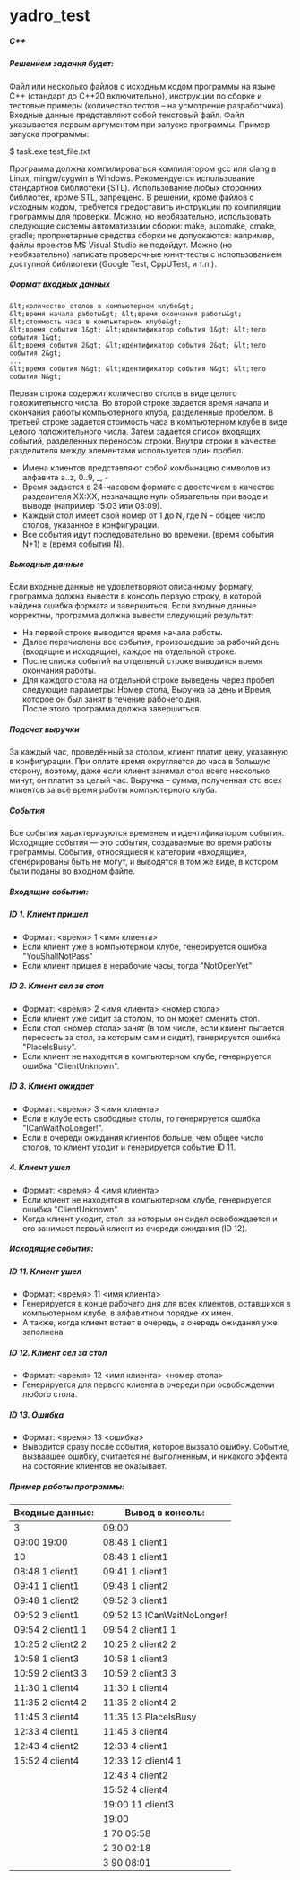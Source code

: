 # yadro_test
<h5>C++</h5>
<h5>Решением задания будет: </h5>
Файл или несколько файлов с исходным кодом программы
на языке C++ (стандарт до C++20 включительно), инструкции по сборке и тестовые
примеры (количество тестов – на усмотрение разработчика).
Входные данные представляют собой текстовый файл. Файл указывается первым
аргументом при запуске программы. Пример запуска программы:

$ task.exe test_file.txt

Программа должна компилироваться компилятором gcc или clang в Linux,
mingw/cygwin в Windows. Рекомендуется использование стандартной библиотеки
(STL). Использование любых сторонних библиотек, кроме STL, запрещено. В
решении, кроме файлов с исходным кодом, требуется предоставить инструкции по
компиляции программы для проверки. Можно, но необязательно, использовать
следующие системы автоматизации сборки: make, automake, cmake, gradle;
проприетарные средства сборки не допускаются: например, файлы проектов MS
Visual Studio не подойдут.
Можно (но необязательно) написать проверочные юнит-тесты с использованием
доступной библиотеки (Google Test, CppUTest, и т.п.).
<h5>Формат входных данных</h5>

~~~
&lt;количество столов в компьютерном клубе&gt;
&lt;время начала работы&gt; &lt;время окончания работы&gt;
&lt;стоимость часа в компьютерном клубе&gt;
&lt;время события 1&gt; &lt;идентификатор события 1&gt; &lt;тело события 1&gt;
&lt;время события 2&gt; &lt;идентификатор события 2&gt; &lt;тело события 2&gt;
...
&lt;время события N&gt; &lt;идентификатор события N&gt; &lt;тело события N&gt;
~~~
Первая строка содержит количество столов в виде целого положительного числа.
Во второй строке задается время начала и окончания работы компьютерного клуба,
разделенные пробелом.
В третьей строке задается стоимость часа в компьютерном клубе в виде целого
положительного числа.
Затем задается список входящих событий, разделенных переносом строки. Внутри
строки в качестве разделителя между элементами используется один пробел.
<ul>
<li>Имена клиентов представляют собой комбинацию символов из алфавита a..z, 0..9, _, -</li>
<li>Время задается в 24-часовом формате с двоеточием в качестве разделителя
XX:XX, незначащие нули обязательны при вводе и выводе (например 15:03 или
08:09). </li>
<li>Каждый стол имеет свой номер от 1 до N, где N – общее число столов, указанное в
конфигурации.</li>
<li>Все события идут последовательно во времени. (время события N+1) ≥ (время
события N).</li>
</ul>
<h5>Выходные данные</h5>
Если входные данные не удовлетворяют описанному формату, программа должна
вывести в консоль первую строку, в которой найдена ошибка формата и
завершиться.
Если входные данные корректны, программа должна вывести следующий результат:
<ul>
<li>На первой строке выводится время начала работы.</li>
<li>Далее перечислены все события, произошедшие за рабочий день (входящие и
исходящие), каждое на отдельной строке. </li>
<li>После списка событий на отдельной строке выводится время окончания
работы. </li>
<li>Для каждого стола на отдельной строке выведены через пробел следующие
параметры: Номер стола, Выручка за день и Время, которое он был занят в
течение рабочего дня. </li>
После этого программа должна завершиться.
</ul> 
<h5>Подсчет выручки</h5>
За каждый час, проведённый за столом, клиент платит цену, указанную в
конфигурации. При оплате время округляется до часа в большую сторону, поэтому,
даже если клиент занимал стол всего несколько минут, он платит за целый час.
Выручка – сумма, полученная ото всех клиентов за всё время работы компьютерного
клуба.
<h5>События</h5>
Все события характеризуются временем и идентификатором события. Исходящие
события — это события, создаваемые во время работы программы. События,
относящиеся к категории «входящие», сгенерированы быть не могут, и выводятся в
том же виде, в котором были поданы во входном файле.
<h5>Входящие события:</h5>
<h5>ID 1. Клиент пришел</h5>
<ul>
<li>Формат: &lt;время&gt; 1 &lt;имя клиента&gt;</li>
<li>Если клиент уже в компьютерном клубе, генерируется ошибка &quot;YouShallNotPass&quot; </li>
<li>Если клиент пришел в нерабочие часы, тогда &quot;NotOpenYet&quot; </li>
</ul>
<h5>ID 2. Клиент сел за стол</h5>
<ul>
<li>Формат: &lt;время&gt; 2 &lt;имя клиента&gt; &lt;номер стола&gt;
<li>Если клиент уже сидит за столом, то он может сменить стол.</li>
<li>Если стол &lt;номер стола&gt; занят (в том числе, если клиент пытается пересесть за
стол, за которым сам и сидит), генерируется ошибка &quot;PlaceIsBusy&quot;.</li>
<li>Если клиент не находится в компьютерном клубе, генерируется ошибка
&quot;ClientUnknown&quot;.</li>
</ul>   
<h5>ID 3. Клиент ожидает</h5>
<ul>   
<li>Формат: &lt;время&gt; 3 &lt;имя клиента&gt;</li>
<li>Если в клубе есть свободные столы, то генерируется ошибка &quot;ICanWaitNoLonger!&quot;.</li>
<li>Если в очереди ожидания клиентов больше, чем общее число столов, то клиент
уходит и генерируется событие ID 11.</li>
</ul>   
<h5>4. Клиент ушел</h5>
<ul>
<li>Формат: &lt;время&gt; 4 &lt;имя клиента&gt;</li>
<li>Если клиент не находится в компьютерном клубе, генерируется ошибка
&quot;ClientUnknown&quot;.</li>
<li>Когда клиент уходит, стол, за которым он сидел освобождается и его занимает
первый клиент из очереди ожидания (ID 12).</li>
</ul>
<h5>Исходящие события:</h5>
<h5>ID 11. Клиент ушел</h5>
<ul>
<li>Формат: &lt;время&gt; 11 &lt;имя клиента&gt;</li>
<li>Генерируется в конце рабочего дня для всех клиентов, оставшихся в компьютерном
клубе, в алфавитном порядке их имен. </li>
<li>А также, когда клиент встает в очередь, а очередь ожидания уже заполнена.</li>
</ul>
<h5>ID 12. Клиент сел за стол</h5>
<ul>
<li>Формат: &lt;время&gt; 12 &lt;имя клиента&gt; &lt;номер стола&gt;</li>
<li>Генерируется для первого клиента в очереди при освобождении любого стола.</li>
</ul>
<h5>ID 13. Ошибка</h5>
<ul>
<li>Формат: &lt;время&gt; 13 &lt;ошибка&gt;</li>
<li>Выводится сразу после события, которое вызвало ошибку. Событие, вызвавшее
ошибку, считается не выполненным, и никакого эффекта на состояние клиентов не
оказывает.</li>
</ul>
<h5>Пример работы программы:</h5>

| Входные данные:   | Вывод в консоль:          |
|-------------------|---------------------------|
| 3                 | 09:00                     |
| 09:00 19:00       | 08:48 1 client1           |
| 10                | 08:48 1 client1           |
| 08:48 1 client1   | 09:41 1 client1           |
| 09:41 1 client1   | 09:48 1 client2           |
| 09:48 1 client2   | 09:52 3 client1           |
| 09:52 3 client1   | 09:52 13 ICanWaitNoLonger! |
| 09:54 2 client1 1 | 09:54 2 client1 1         |
| 10:25 2 client2 2 | 10:25 2 client2 2         |
| 10:58 1 client3   | 10:58 1 client3           |
| 10:59 2 client3 3 | 10:59 2 client3 3         |
| 11:30 1 client4   | 11:30 1 client4           |
| 11:35 2 client4 2 | 11:35 2 client4 2         |
| 11:45 3 client4   | 11:35 13 PlaceIsBusy      |
| 12:33 4 client1   | 11:45 3 client4           |
| 12:43 4 client2   | 12:33 4 client1           |
| 15:52 4 client4   | 12:33 12 client4 1        |
|                   | 12:43 4 client2           |
|                   | 15:52 4 client4           |
|                   | 19:00 11 client3          |
|                   | 19:00                     |
|                   | 1 70 05:58                |
|                   | 2 30 02:18                |
|                   | 3 90 08:01                |
